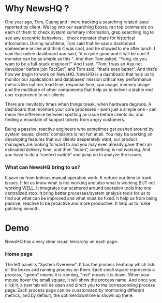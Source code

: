 # Why NewsHQ ?
One year ago, Tom, Guang and I were tracking a searching related issue reported by client.  We log into our searching boxes, ran top commands on each of them to check system summary information, grep searching log to see any eccentric behaviors， check monster chars for historical information.
During lunchtime, Tom said that he saw a dashboard somewhere online and think it was cool, and he showed to me after lunch. I saw that online dashboard and  said, “it is quite good and it will be cool if monster can be as simple as this ”. And then Tom asked, “Yang, do you want to be a full-stack engineer?” And I said, “Tom, I was an Asp.net developer before join FactSet”, and Tom said, “that’s even better”.
And that’s how we begin to work on NewsHQ.
NewsHQ is a dashboard that help us to monitor our applications and databases' mission critical key performance metrics like uptime, load time, response time, cpu usage, memory usage and the multitude of other components that help us to deliver a stable end user experience to our clients.

There are inevitably times when things break, when hardware degrade.  A dashboard that monitors your core processes - even just a simple one - can mean the difference between spotting an issue before clients do,   and finding a mountain of support tickets from angry customers. 

Being  a passive, reactive engineers who sometimes get pushed around by system issues, clients’ complaints is not fun at all. You may be working on developing features that our clients desperately want, our product managers are looking forward to and you may even already gave them an estimated delivery time, and then “boom”, something is not working. And you have to do a “context switch” and  jump on to analyze the issues. 

### What can NewsHQ bring to us?

It save us from tedious manual operation work.
It reduce our time to track issues.
It let us know what is not working and also what is working BUT not working WELL.
It integrates our scattered around operation tools into one centralized stop.
It bring better processes/system analysis tools for us to find out what can be improved and what must be fixed.
It help us from being passive, reactive to be proactive and more productive.
It help us to make patching smooth.


# Demo

NewsHQ has a very clear visual hierarchy on each page.

### Home page

The left panel is "System Overview". It has the process heatmap which lists all the boxes and running process on them.
Each small square represents a process, "green" means it is running, "red" means it is down.
When your mouse hover the small square, it will show the process name. And once you click it, a new tab will be open and direct you to the corresponding process page. Each process page can be cunstomized by monitoring different metrics, and by default, the uptime/downtime is shown up there.


